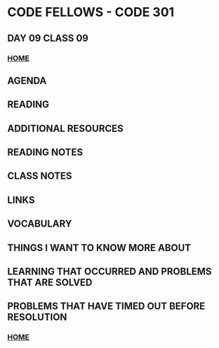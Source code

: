 # CODE FELLOWS - CODE 301

## DAY 09 CLASS 09

### [HOME](../README.md)

## AGENDA

## READING

## ADDITIONAL RESOURCES

## READING NOTES

## CLASS NOTES

## LINKS

## VOCABULARY

## THINGS I WANT TO KNOW MORE ABOUT

## LEARNING THAT OCCURRED AND PROBLEMS THAT ARE SOLVED

## PROBLEMS THAT HAVE TIMED OUT BEFORE RESOLUTION

### [HOME](../README.md)